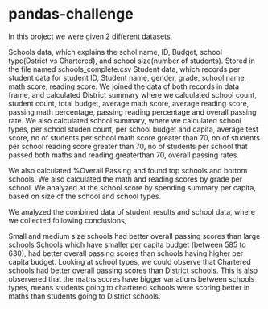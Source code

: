 # pandas-challenge

In this project we were given 2 different datasets,

Schools data, which explains the schol name, ID, Budget, school type(Dstrict vs Chartered), and school size(number of students). Stored in the file named schools_complete.csv
Student data, which records per student data for student ID, Student name, gender, grade, school name, math score, reading score.
We joined the data of both records in data frame, and calculated District summary where we calculated school count, student count, total budget, average math score, average reading score, passing math percentage, passing reading percentage and overall passing rate. We also calculated school summary, where we calculated school types, per school studen count, per school budget and capita, average test score, no of students per school math score greater than 70, no of students per school reading score greater than 70, no of students per school that passed both maths and reading greaterthan 70, overall passing rates.

We also calculated %Overall Passing and found top schools and bottom schools. We also calculated the math and reading scores by grade per school. We analyzed at the school score by spending summary per capita, based on size of the school and school types.

We analyzed the combined data of student results and school data, where we collected following conclusions,

Small and medium size schools had better overall passing scores than large schools
Schools which have smaller per capita budget (between 585 to 630), had better overall passing scores than schools having higher per capita budget.
Looking at school types, we could observe that Chartered schools had better overall passing scores than District schools.
This is also observered that the maths scores have bigger variations between schools types, means students going to chartered schools were scoring better in maths than students going to District schools.
